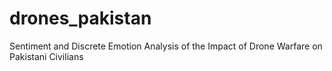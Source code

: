 # drones_pakistan
Sentiment and Discrete Emotion Analysis of the Impact of Drone Warfare on Pakistani Civilians
